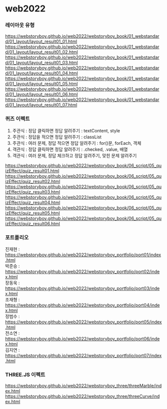 # web2022

### 레이아웃 유형
https://webstoryboy.github.io/web2022/webstoryboy_book/01_webstandard/01_layout/layout_result01_01.html
https://webstoryboy.github.io/web2022/webstoryboy_book/01_webstandard/01_layout/layout_result01_02.html
https://webstoryboy.github.io/web2022/webstoryboy_book/01_webstandard/01_layout/layout_result01_03.html
https://webstoryboy.github.io/web2022/webstoryboy_book/01_webstandard/01_layout/layout_result01_04.html
https://webstoryboy.github.io/web2022/webstoryboy_book/01_webstandard/01_layout/layout_result01_05.html
https://webstoryboy.github.io/web2022/webstoryboy_book/01_webstandard/01_layout/layout_result01_06.html
https://webstoryboy.github.io/web2022/webstoryboy_book/01_webstandard/01_layout/layout_result01_07.html



### 퀴즈 이펙트
1. 주관식 : 정답 클릭하면 정답 알려주기 : textContent, style <br>
2. 주관식 : 정답을 적으면 정답 알려주기 : classList <br>
3. 주관식 : 여러 문제, 정답 적으면 정답 알려주기 : for()문, forEach, 객체 <br>
4. 객관식 : 정답 클릭하면 정답 알려주기 : .checked, .value, 배열 <br>
5. 객관식 : 여러 문제, 정답 체크하고 정답 알려주기, 맞힌 문제 알려주기 


https://webstoryboy.github.io/web2022/webstoryboy_book/06_script/05_quizEffect/quiz_result01.html
https://webstoryboy.github.io/web2022/webstoryboy_book/06_script/05_quizEffect/quiz_result02.html
https://webstoryboy.github.io/web2022/webstoryboy_book/06_script/05_quizEffect/quiz_result03.html
https://webstoryboy.github.io/web2022/webstoryboy_book/06_script/05_quizEffect/quiz_result04.html
https://webstoryboy.github.io/web2022/webstoryboy_book/06_script/05_quizEffect/quiz_result05.html
https://webstoryboy.github.io/web2022/webstoryboy_book/06_script/05_quizEffect/quiz_result06.html

### 포트폴리오
진재현 : https://webstoryboy.github.io/web2022/webstoryboy_portfolio/port01/index.html <br>
박준승 : https://webstoryboy.github.io/web2022/webstoryboy_portfolio/port02/index.html <br>
장동욱 : https://webstoryboy.github.io/web2022/webstoryboy_portfolio/port03/index.html <br>
조재형 : https://webstoryboy.github.io/web2022/webstoryboy_portfolio/port04/index.html <br>
정범수 : https://webstoryboy.github.io/web2022/webstoryboy_portfolio/port05/index.html <br>
전소연 : https://webstoryboy.github.io/web2022/webstoryboy_portfolio/port06/index.html <br>
김지연 : https://webstoryboy.github.io/web2022/webstoryboy_portfolio/port07/index.html <br>

### THREE.JS 이펙트
https://webstoryboy.github.io/web2022/webstoryboy_three/threeMarble/index.html
https://webstoryboy.github.io/web2022/webstoryboy_three/threeCurve/index.html
